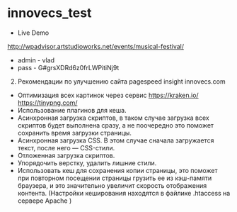 # innovecs_test

- Live Demo 

http://wpadvisor.artstudioworks.net/events/musical-festival/

- admin - vlad 
- pass - G#grsXDRd6z0frLWPitiNj9t


2. Рекомендации по улучшению сайта pagespeed insight innovecs.com 

- Оптимизация всех картинок через сервис https://kraken.io/ https://tinypng.com/
- Использование плагинов для кеша.
- Асинхронная загрузка скриптов, в таком случае загрузка всех скриптов будет выполнена сразу, а не поочередно это поможет сохранить время загрузки страницы.
- Асинхронная загрузка CSS. В этом случае сначала загружается текст, после него — CSS-стили.
- Отложенная загрузка скриптов.
- Упорядочить верстку, удалить лишние стили.
- Использовать кеш для сохранения копии страницы, это поможет при повторном посещении страницы грузить ее из кэш-памяти браузера, и это значительно увеличит скорость отображения контента.
(Настройки кеширования находятся в файлике .htaccess на сервере Apache )

